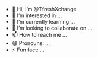 - 👋 Hi, I’m @TfreshXchange
- 👀 I’m interested in ...
- 🌱 I’m currently learning ...
- 💞️ I’m looking to collaborate on ...
- 📫 How to reach me ...
- 😄 Pronouns: ...
- ⚡ Fun fact: ...

<!---
TfreshXchange/TfreshXchange is a ✨ special ✨ repository because its `README.md` (this file) appears on your GitHub profile.
You can click the Preview link to take a look at your changes.
--->
